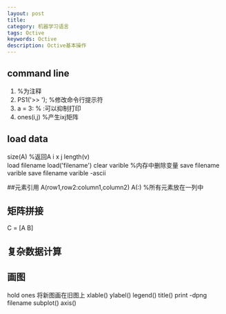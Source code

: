 ```yaml
---
layout: post
title: 
category: 机器学习语言
tags: Octive
keywords: Octive
description: Octive基本操作
---
```


## command line
1. %为注释
2. PS1('>> ');                 %修改命令行提示符
3. a = 3:                      % :可以抑制打印
4. ones(i,j)				   %产生ixj矩阵

## load data
size(A)							%返回A i x j
length(v)					
load filename
load('filename')
clear varible                   %内存中删除变量
save filename varible
save filename varible -ascii

##元素引用
A(row1,row2:column1,column2)
A(:)							%所有元素放在一列中

## 矩阵拼接
C = [A B]

## 复杂数据计算

## 画图
hold ones								将新图画在旧图上
xlable()
ylabel()
legend()
title()
print -dpng filename
subplot()
axis()